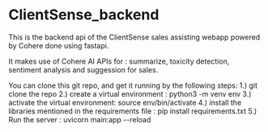 # ClientSense_backend

This is the backend api of the ClientSense sales assisting webapp powered by Cohere done using fastapi.

It makes use of Cohere AI APIs for : summarize, toxicity detection, sentiment analysis and suggession for sales.

You can clone this git repo, and get it running by the following steps:
1.) git clone the repo
2.) create a virtual environment : python3 -m venv env
3.) activate the virtual environment: source env/bin/activate
4.) install the libraries mentioned in the requirements file : pip install requirements.txt
5.) Run the server : uvicorn main:app --reload